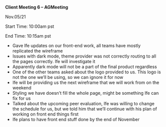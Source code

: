 ﻿**Client Meeting 6 – AGMeeting**

Nov.05/21

Start Time: 10:00am pst

End Time: 10:15am pst

- Gave Ife updates on our front-end work, all teams have mostly replicated the wireframe
- Issues with dark mode, theme provider was not correctly routing to all the pages correctly. Ife will investigate it
- Apparently dark mode will not be a part of the final product regardless
- One of the other teams asked about the logo provided to us. This logo is not the one we’ll be using, so we can ignore it for now
- Ife will be providing us the next wireframe that we will work from on the weekend
- Styling we have doesn’t fill the whole page, might be something Ife can fix for us
- Talked about the upcoming peer evaluation, Ife was willing to change the schedule for us, but we told him that we’ll continue with his plan of working on front end things first
- Ife plans to have front end stuff done by the end of November

